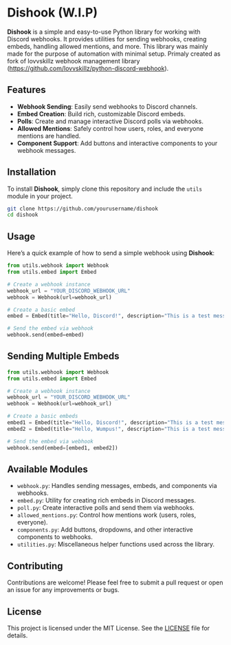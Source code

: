 # Dishook (W.I.P)

**Dishook** is a simple and easy-to-use Python library for working with Discord webhooks. It provides utilities for sending webhooks, creating embeds, handling allowed mentions, and more. This library was mainly made for the purpose of automation with minimal setup. Primaly created as fork of lovvskillz webhook management library (https://github.com/lovvskillz/python-discord-webhook). 

## Features

- **Webhook Sending**: Easily send webhooks to Discord channels.
- **Embed Creation**: Build rich, customizable Discord embeds.
- **Polls**: Create and manage interactive Discord polls via webhooks.
- **Allowed Mentions**: Safely control how users, roles, and everyone mentions are handled.
- **Component Support**: Add buttons and interactive components to your webhook messages.

## Installation

To install **Dishook**, simply clone this repository and include the `utils` module in your project.

```bash
git clone https://github.com/yourusername/dishook
cd dishook
```

## Usage

Here’s a quick example of how to send a simple webhook using **Dishook**:

```python
from utils.webhook import Webhook
from utils.embed import Embed

# Create a webhook instance
webhook_url = "YOUR_DISCORD_WEBHOOK_URL"
webhook = Webhook(url=webhook_url)

# Create a basic embed
embed = Embed(title="Hello, Discord!", description="This is a test message.")

# Send the embed via webhook
webhook.send(embed=embed)
```
## Sending Multiple Embeds
```python
from utils.webhook import Webhook
from utils.embed import Embed

# Create a webhook instance
webhook_url = "YOUR_DISCORD_WEBHOOK_URL"
webhook = Webhook(url=webhook_url)

# Create a basic embeds
embed1 = Embed(title="Hello, Discord!", description="This is a test message.")
embed2 = Embed(title="Hello, Wumpus!", description="This is a test message.")

# Send the embed via webhook
webhook.send(embed=[embed1, embed2])
```

## Available Modules

- `webhook.py`: Handles sending messages, embeds, and components via webhooks.
- `embed.py`: Utility for creating rich embeds in Discord messages.
- `poll.py`: Create interactive polls and send them via webhooks.
- `allowed_mentions.py`: Control how mentions work (users, roles, everyone).
- `components.py`: Add buttons, dropdowns, and other interactive components to webhooks.
- `utilities.py`: Miscellaneous helper functions used across the library.

## Contributing

Contributions are welcome! Please feel free to submit a pull request or open an issue for any improvements or bugs.

## License

This project is licensed under the MIT License. See the [LICENSE](LICENSE) file for details.
